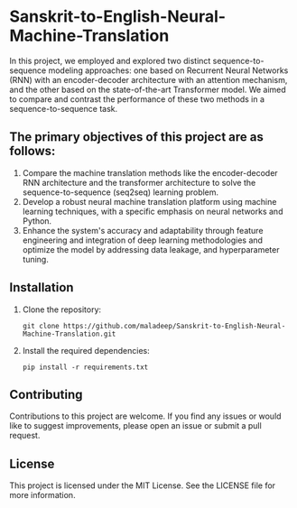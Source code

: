 # Sanskrit-to-English-Neural-Machine-Translation


In this project, we employed and explored two distinct sequence-to-sequence modeling approaches: one based on Recurrent Neural Networks (RNN) with an encoder-decoder architecture with an attention mechanism, and the other based on the state-of-the-art Transformer model. We aimed to compare and contrast the performance of these two methods in a sequence-to-sequence task.


## The primary objectives of this project are as follows:

1.	Compare the machine translation methods like the encoder-decoder RNN architecture and the transformer architecture to solve the sequence-to-sequence (seq2seq) learning problem.
2.	Develop a robust neural machine translation platform using machine learning techniques, with a specific emphasis on neural networks and Python.
3.	Enhance the system's accuracy and adaptability through feature engineering and integration of deep learning methodologies and optimize the model by addressing data leakage, and hyperparameter tuning. 


## Installation
1. Clone the repository:
   
   `git clone https://github.com/maladeep/Sanskrit-to-English-Neural-Machine-Translation.git`

2. Install the required dependencies:
   
   `pip install -r requirements.txt`


## Contributing

Contributions to this project are welcome. If you find any issues or would like to suggest improvements, please open an issue or submit a pull request. 

## License

This project is licensed under the MIT License. See the LICENSE file for more information.
